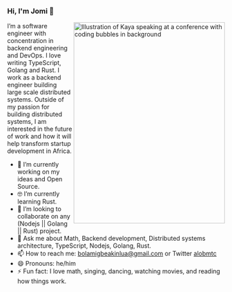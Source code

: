 ### Hi, I'm Jomi 👋

<img align="right" src="https://mir-s3-cdn-cf.behance.net/project_modules/max_1200/52274758660765.5a0463f209c4f.png" alt="Illustration of Kaya speaking at a conference with coding bubbles in background" width=350px height=465px/>

I’m a software engineer with concentration in backend engineering and DevOps. I love writing TypeScript, Golang and Rust. I work as a backend engineer building large scale distributed systems. Outside of my passion for building distributed systems, I am interested in the future of work and how it will help transform startup development in Africa.

- 🔭 I’m currently working on my ideas and Open Source.
- 🤓 I’m currently learning Rust.
- 👯 I’m looking to collaborate on any (Nodejs || Golang || Rust) project.
- 💬 Ask me about Math, Backend development, Distributed systems architecture, TypeScript, Nodejs, Golang, Rust.
- 📫 How to reach me: bolamigbeakinlua@gmail.com or Twitter [alobmtc](https://twitter.com/alobmtc)
- 😄 Pronouns: he/him
- ⚡ Fun fact: I love math, singing, dancing, watching movies, and reading how things work.
